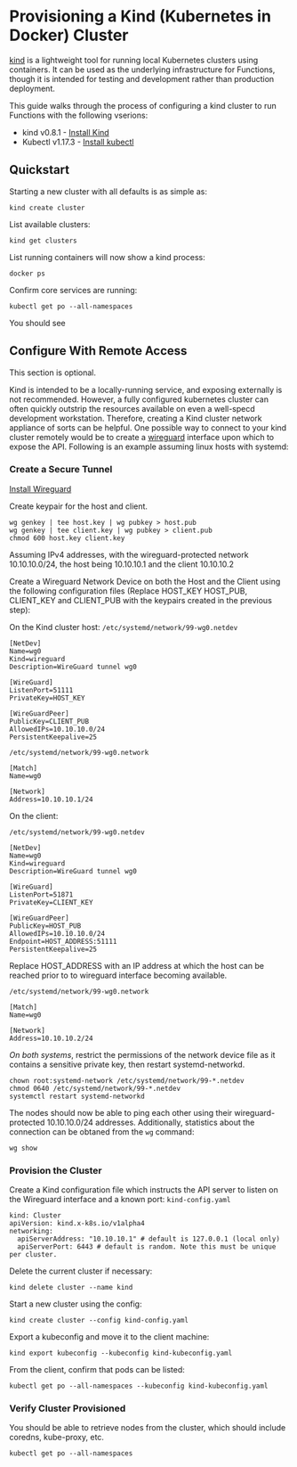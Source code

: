 # Provisioning a Kind (Kubernetes in Docker) Cluster

[kind](https://github.com/kubernetes-sigs/kind) is a lightweight tool for running local Kubernetes clusters using containers.  It can be used as the underlying infrastructure for Functions, though it is intended for testing and development rather than production deployment.

This guide walks through the process of configuring a kind cluster to run Functions with the following vserions:
* kind   v0.8.1 - [Install Kind](https://kind.sigs.k8s.io/docs/user/quick-start/#installation)
* Kubectl v1.17.3 - [Install kubectl](https://kubernetes.io/docs/tasks/tools/install-kubectl) 

## Quickstart

Starting a new cluster with all defaults is as simple as:
```
kind create cluster
```
List available clusters:
```
kind get clusters
```
List running containers will now show a kind process:
```
docker ps
```
Confirm core services are running:
```
kubectl get po --all-namespaces
```
You should see


## Configure With Remote Access

This section is optional.

Kind is intended to be a locally-running service, and exposing externally is not recommended.  However, a fully configured kubernetes cluster can often quickly outstrip the resources available on even a well-specd development workstation.  Therefore, creating a Kind cluster network appliance of sorts can be helpful.  One possible way to connect to your kind cluster remotely would be to create a [wireguard](https://www.wireguard.com/) interface upon which to expose the API.  Following is an example assuming linux hosts with systemd:

### Create a Secure Tunnel

[Install Wireguard](https://www.wireguard.com/install/)

Create keypair for the host and client.
```
wg genkey | tee host.key | wg pubkey > host.pub
wg genkey | tee client.key | wg pubkey > client.pub
chmod 600 host.key client.key
```
Assuming IPv4 addresses, with the wireguard-protected network 10.10.10.0/24, the host being 10.10.10.1 and the client 10.10.10.2

Create a Wireguard Network Device on both the Host and the Client using the following configuration files (Replace HOST_KEY HOST_PUB, CLIENT_KEY and CLIENT_PUB with the keypairs created in the previous step):

On the Kind cluster host:
`/etc/systemd/network/99-wg0.netdev`
```
[NetDev]
Name=wg0
Kind=wireguard
Description=WireGuard tunnel wg0

[WireGuard]
ListenPort=51111
PrivateKey=HOST_KEY

[WireGuardPeer]
PublicKey=CLIENT_PUB
AllowedIPs=10.10.10.0/24
PersistentKeepalive=25
```

`/etc/systemd/network/99-wg0.network`
```
[Match]
Name=wg0

[Network]
Address=10.10.10.1/24
```

On the client:

`/etc/systemd/network/99-wg0.netdev`
```
[NetDev]
Name=wg0
Kind=wireguard
Description=WireGuard tunnel wg0

[WireGuard]
ListenPort=51871
PrivateKey=CLIENT_KEY

[WireGuardPeer]
PublicKey=HOST_PUB
AllowedIPs=10.10.10.0/24
Endpoint=HOST_ADDRESS:51111
PersistentKeepalive=25
```
Replace HOST_ADDRESS with an IP address at which the host can be reached prior to to wireguard interface becoming available.

`/etc/systemd/network/99-wg0.network`
```
[Match]
Name=wg0

[Network]
Address=10.10.10.2/24
```

_On both systems_, restrict the permissions of the network device file as it contains a sensitive private key, then restart systemd-networkd.
```
chown root:systemd-network /etc/systemd/network/99-*.netdev
chmod 0640 /etc/systemd/network/99-*.netdev
systemctl restart systemd-networkd
```
The nodes should now be able to ping each other using their wireguard-protected 10.10.10.0/24 addresses.  Additionally, statistics about the connection can be obtaned from the `wg` command:
```
wg show
```

### Provision the Cluster

Create a Kind configuration file which instructs the API server to listen on the Wireguard interface and a known port:
`kind-config.yaml`
```
kind: Cluster
apiVersion: kind.x-k8s.io/v1alpha4
networking:
  apiServerAddress: "10.10.10.1" # default is 127.0.0.1 (local only)
  apiServerPort: 6443 # default is random. Note this must be unique per cluster.
```

Delete the current cluster if necessary:
```
kind delete cluster --name kind
```
Start a new cluster using the config:
```
kind create cluster --config kind-config.yaml
```
Export a kubeconfig and move it to the client machine:
```
kind export kubeconfig --kubeconfig kind-kubeconfig.yaml
```
From the client, confirm that pods can be listed:
```
kubectl get po --all-namespaces --kubeconfig kind-kubeconfig.yaml
```
### Verify Cluster Provisioned

You should be able to retrieve nodes from the cluster, which should include coredns, kube-proxy, etc.
```
kubectl get po --all-namespaces
```


